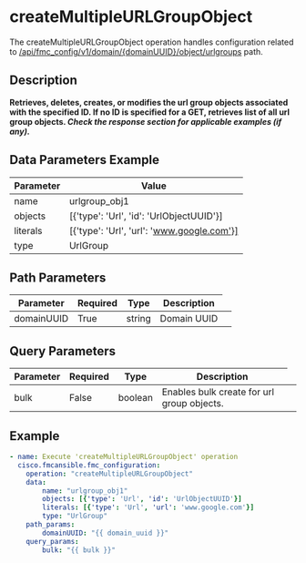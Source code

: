 # createMultipleURLGroupObject

The createMultipleURLGroupObject operation handles configuration related to [/api/fmc_config/v1/domain/{domainUUID}/object/urlgroups](/paths//api/fmc_config/v1/domain/{domain_uuid}/object/urlgroups.md) path.&nbsp;
## Description
**Retrieves, deletes, creates, or modifies the url group objects associated with the specified ID. If no ID is specified for a GET, retrieves list of all url group objects. _Check the response section for applicable examples (if any)._**

## Data Parameters Example
| Parameter | Value |
| --------- | -------- |
| name | urlgroup_obj1 |
| objects | [{'type': 'Url', 'id': 'UrlObjectUUID'}] |
| literals | [{'type': 'Url', 'url': 'www.google.com'}] |
| type | UrlGroup |

## Path Parameters
| Parameter | Required | Type | Description |
| --------- | -------- | ---- | ----------- |
| domainUUID | True | string <td colspan=3> Domain UUID |

## Query Parameters
| Parameter | Required | Type | Description |
| --------- | -------- | ---- | ----------- |
| bulk | False | boolean <td colspan=3> Enables bulk create for url group objects. |

## Example
```yaml
- name: Execute 'createMultipleURLGroupObject' operation
  cisco.fmcansible.fmc_configuration:
    operation: "createMultipleURLGroupObject"
    data:
        name: "urlgroup_obj1"
        objects: [{'type': 'Url', 'id': 'UrlObjectUUID'}]
        literals: [{'type': 'Url', 'url': 'www.google.com'}]
        type: "UrlGroup"
    path_params:
        domainUUID: "{{ domain_uuid }}"
    query_params:
        bulk: "{{ bulk }}"

```